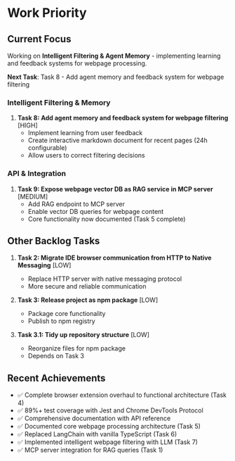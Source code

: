# Work Priority

## Current Focus

Working on **Intelligent Filtering & Agent Memory** - implementing learning and feedback systems for webpage processing.

**Next Task**: Task 8 - Add agent memory and feedback system for webpage filtering

### Intelligent Filtering & Memory

1. **Task 8: Add agent memory and feedback system for webpage filtering** [HIGH]
   - Implement learning from user feedback
   - Create interactive markdown document for recent pages (24h configurable)
   - Allow users to correct filtering decisions

### API & Integration

1. **Task 9: Expose webpage vector DB as RAG service in MCP server** [MEDIUM]
   - Add RAG endpoint to MCP server
   - Enable vector DB queries for webpage content
   - Core functionality now documented (Task 5 complete)

## Other Backlog Tasks

1. **Task 2: Migrate IDE browser communication from HTTP to Native Messaging** [LOW]
   - Replace HTTP server with native messaging protocol
   - More secure and reliable communication

2. **Task 3: Release project as npm package** [LOW]
   - Package core functionality
   - Publish to npm registry

3. **Task 3.1: Tidy up repository structure** [LOW]
   - Reorganize files for npm package
   - Depends on Task 3

## Recent Achievements

- ✅ Complete browser extension overhaul to functional architecture (Task 4)
- ✅ 89%+ test coverage with Jest and Chrome DevTools Protocol
- ✅ Comprehensive documentation with API reference
- ✅ Documented core webpage processing architecture (Task 5)
- ✅ Replaced LangChain with vanilla TypeScript (Task 6)
- ✅ Implemented intelligent webpage filtering with LLM (Task 7)
- ✅ MCP server integration for RAG queries (Task 1)
